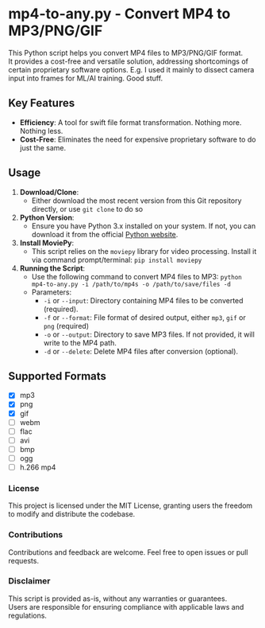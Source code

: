 # mp4-to-any.py - Convert MP4 to MP3/PNG/GIF

This Python script helps you convert MP4 files to MP3/PNG/GIF format.<br>
It provides a cost-free and versatile solution, addressing shortcomings of certain proprietary software options.
E.g. I used it mainly to dissect camera input into frames for ML/AI training. Good stuff.

## Key Features
- **Efficiency**: A tool for swift file format transformation. Nothing more. Nothing less.
- **Cost-Free**: Eliminates the need for expensive proprietary software to do just the same.

## Usage
1. **Download/Clone**:
   - Either download the most recent version from this Git repository directly, or use `git clone` to do so
2. **Python Version**:
   - Ensure you have Python 3.x installed on your system. If not, you can download it from the official [Python website](https://www.python.org/downloads/).
3. **Install MoviePy**:
   - This script relies on the `moviepy` library for video processing. Install it via command prompt/terminal: `pip install moviepy`
4. **Running the Script**:
    - Use the following command to convert MP4 files to MP3: `python mp4-to-any.py -i /path/to/mp4s -o /path/to/save/files -d`
    - Parameters:
      - `-i` or `--input`: Directory containing MP4 files to be converted (required).
      - `-f` or `--format`: File format of desired output, either `mp3`, `gif` or `png` (required)
      - `-o` or `--output`: Directory to save MP3 files. If not provided, it will write to the MP4 path.
      - `-d` or `--delete`: Delete MP4 files after conversion (optional).

## Supported Formats
- [x] mp3
- [x] png
- [x] gif
- [ ] webm
- [ ] flac
- [ ] avi
- [ ] bmp
- [ ] ogg
- [ ] h.266 mp4

### License
This project is licensed under the MIT License, granting users the freedom to modify and distribute the codebase.

### Contributions
Contributions and feedback are welcome. Feel free to open issues or pull requests.

### Disclaimer
This script is provided as-is, without any warranties or guarantees.<br>
Users are responsible for ensuring compliance with applicable laws and regulations.
